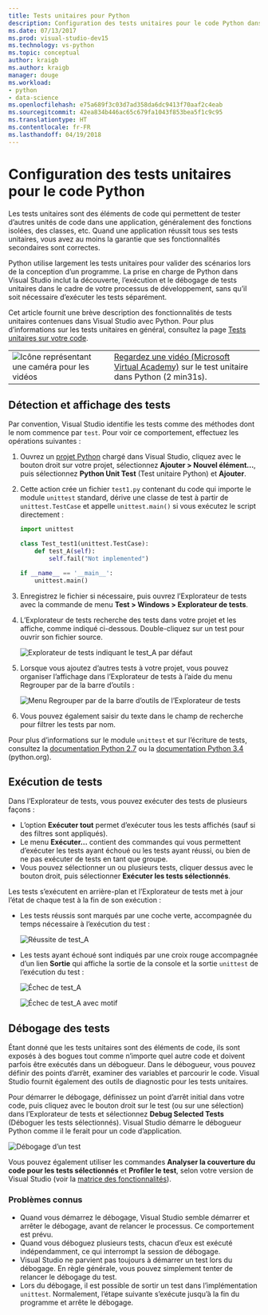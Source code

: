 ```yaml
---
title: Tests unitaires pour Python
description: Configuration des tests unitaires pour le code Python dans Visual Studio pour tirer pleinement parti des fonctionnalités de l’Explorateur de tests pour la découverte, l’exécution et le débogage de tests.
ms.date: 07/13/2017
ms.prod: visual-studio-dev15
ms.technology: vs-python
ms.topic: conceptual
author: kraigb
ms.author: kraigb
manager: douge
ms.workload:
- python
- data-science
ms.openlocfilehash: e75a689f3c03d7ad358da6dc9413f70aaf2c4eab
ms.sourcegitcommit: 42ea834b446ac65c679fa1043f853bea5f1c9c95
ms.translationtype: HT
ms.contentlocale: fr-FR
ms.lasthandoff: 04/19/2018
---
```

# <a name="setting-up-unit-testing-for-python-code"></a>Configuration des tests unitaires pour le code Python

Les tests unitaires sont des éléments de code qui permettent de tester d’autres unités de code dans une application, généralement des fonctions isolées, des classes, etc. Quand une application réussit tous ses tests unitaires, vous avez au moins la garantie que ses fonctionnalités secondaires sont correctes.

Python utilise largement les tests unitaires pour valider des scénarios lors de la conception d’un programme. La prise en charge de Python dans Visual Studio inclut la découverte, l’exécution et le débogage de tests unitaires dans le cadre de votre processus de développement, sans qu’il soit nécessaire d’exécuter les tests séparément.

Cet article fournit une brève description des fonctionnalités de tests unitaires contenues dans Visual Studio avec Python. Pour plus d’informations sur les tests unitaires en général, consultez la page [Tests unitaires sur votre code](../test/unit-test-your-code.md).

|   |   |
|---|---|
| ![Icône représentant une caméra pour les vidéos](../install/media/video-icon.png "Regarder une vidéo") | [Regardez une vidéo (Microsoft Virtual Academy)](https://mva.microsoft.com/en-US/training-courses-embed/python-tools-for-visual-studio-2017-18121/Video-Testing-Python-hb46k6LWE_405918567) sur le test unitaire dans Python (2 min31s). |

## <a name="discovering-and-viewing-tests"></a>Détection et affichage des tests

Par convention, Visual Studio identifie les tests comme des méthodes dont le nom commence par `test`. Pour voir ce comportement, effectuez les opérations suivantes :

1. Ouvrez un [projet Python](managing-python-projects-in-visual-studio.md) chargé dans Visual Studio, cliquez avec le bouton droit sur votre projet, sélectionnez **Ajouter > Nouvel élément...**, puis sélectionnez **Python Unit Test** (Test unitaire Python) et **Ajouter**.

1. Cette action crée un fichier `test1.py` contenant du code qui importe le module `unittest` standard, dérive une classe de test à partir de `unittest.TestCase` et appelle `unittest.main()` si vous exécutez le script directement :

    ```python
    import unittest

    class Test_test1(unittest.TestCase):
        def test_A(self):
            self.fail("Not implemented")

    if __name__ == '__main__':
        unittest.main()
    ```

1. Enregistrez le fichier si nécessaire, puis ouvrez l’Explorateur de tests avec la commande de menu **Test > Windows > Explorateur de tests**.

1. L’Explorateur de tests recherche des tests dans votre projet et les affiche, comme indiqué ci-dessous. Double-cliquez sur un test pour ouvrir son fichier source.

    ![Explorateur de tests indiquant le test_A par défaut](media/unit-test-A.png)

1. Lorsque vous ajoutez d’autres tests à votre projet, vous pouvez organiser l’affichage dans l’Explorateur de tests à l’aide du menu Regrouper par de la barre d’outils :

    ![Menu Regrouper par de la barre d’outils de l’Explorateur de tests](media/unit-test-group-menu.png)

1. Vous pouvez également saisir du texte dans le champ de recherche pour filtrer les tests par nom.

Pour plus d’informations sur le module `unittest` et sur l’écriture de tests, consultez la [documentation Python 2.7](https://docs.python.org/2/library/unittest.html) ou la [documentation Python 3.4](https://docs.python.org/3/library/unittest.html) (python.org).

## <a name="running-tests"></a>Exécution de tests

Dans l’Explorateur de tests, vous pouvez exécuter des tests de plusieurs façons :

- L’option **Exécuter tout** permet d’exécuter tous les tests affichés (sauf si des filtres sont appliqués).
- Le menu **Exécuter...** contient des commandes qui vous permettent d’exécuter les tests ayant échoué ou les tests ayant réussi, ou bien de ne pas exécuter de tests en tant que groupe.
- Vous pouvez sélectionner un ou plusieurs tests, cliquer dessus avec le bouton droit, puis sélectionner **Exécuter les tests sélectionnés**.

Les tests s’exécutent en arrière-plan et l’Explorateur de tests met à jour l’état de chaque test à la fin de son exécution :

- Les tests réussis sont marqués par une coche verte, accompagnée du temps nécessaire à l’exécution du test :

    ![Réussite de test_A](media/unit-test-A-pass.png)

- Les tests ayant échoué sont indiqués par une croix rouge accompagnée d’un lien **Sortie** qui affiche la sortie de la console et la sortie `unittest` de l’exécution du test :

    ![Échec de test_A](media/unit-test-A-fail.png)

    ![Échec de test_A avec motif](media/unit-test-A-fail-reason.png)

## <a name="debugging-tests"></a>Débogage des tests

Étant donné que les tests unitaires sont des éléments de code, ils sont exposés à des bogues tout comme n’importe quel autre code et doivent parfois être exécutés dans un débogueur. Dans le débogueur, vous pouvez définir des points d’arrêt, examiner des variables et parcourir le code. Visual Studio fournit également des outils de diagnostic pour les tests unitaires.

Pour démarrer le débogage, définissez un point d’arrêt initial dans votre code, puis cliquez avec le bouton droit sur le test (ou sur une sélection) dans l’Explorateur de tests et sélectionnez **Debug Selected Tests** (Déboguer les tests sélectionnés). Visual Studio démarre le débogueur Python comme il le ferait pour un code d’application.

![Débogage d’un test](media/unit-test-debugging.png)

Vous pouvez également utiliser les commandes **Analyser la couverture du code pour les tests sélectionnés** et **Profiler le test**, selon votre version de Visual Studio (voir la [matrice des fonctionnalités](overview-of-python-tools-for-visual-studio.md#features-matrix)).

### <a name="known-issues"></a>Problèmes connus

- Quand vous démarrez le débogage, Visual Studio semble démarrer et arrêter le débogage, avant de relancer le processus. Ce comportement est prévu.
- Quand vous déboguez plusieurs tests, chacun d’eux est exécuté indépendamment, ce qui interrompt la session de débogage.
- Visual Studio ne parvient pas toujours à démarrer un test lors du débogage. En règle générale, vous pouvez simplement tenter de relancer le débogage du test.
- Lors du débogage, il est possible de sortir un test dans l’implémentation `unittest`. Normalement, l’étape suivante s’exécute jusqu’à la fin du programme et arrête le débogage.
